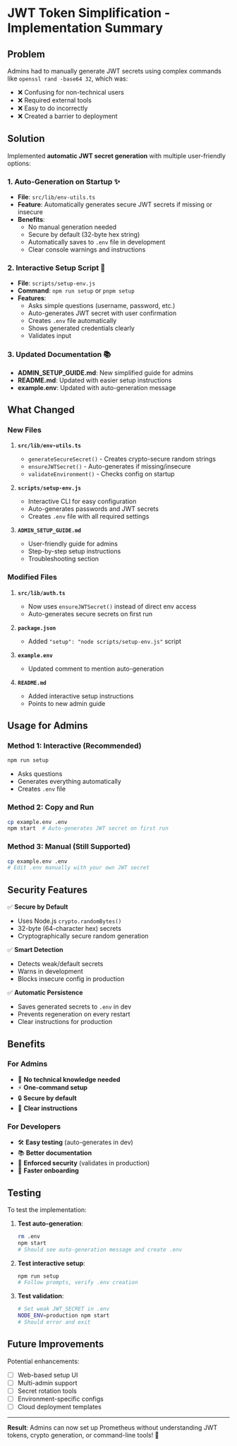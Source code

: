 # JWT Token Simplification - Implementation Summary

## Problem

Admins had to manually generate JWT secrets using complex commands like `openssl rand -base64 32`, which was:

- ❌ Confusing for non-technical users
- ❌ Required external tools
- ❌ Easy to do incorrectly
- ❌ Created a barrier to deployment

## Solution

Implemented **automatic JWT secret generation** with multiple user-friendly options:

### 1. Auto-Generation on Startup ✨

- **File**: `src/lib/env-utils.ts`
- **Feature**: Automatically generates secure JWT secrets if missing or insecure
- **Benefits**:
  - No manual generation needed
  - Secure by default (32-byte hex string)
  - Automatically saves to `.env` file in development
  - Clear console warnings and instructions

### 2. Interactive Setup Script 🎯

- **File**: `scripts/setup-env.js`
- **Command**: `npm run setup` or `pnpm setup`
- **Features**:
  - Asks simple questions (username, password, etc.)
  - Auto-generates JWT secret with user confirmation
  - Creates `.env` file automatically
  - Shows generated credentials clearly
  - Validates input

### 3. Updated Documentation 📚

- **ADMIN_SETUP_GUIDE.md**: New simplified guide for admins
- **README.md**: Updated with easier setup instructions
- **example.env**: Updated with auto-generation message

## What Changed

### New Files

1. **`src/lib/env-utils.ts`**
   - `generateSecureSecret()` - Creates crypto-secure random strings
   - `ensureJWTSecret()` - Auto-generates if missing/insecure
   - `validateEnvironment()` - Checks config on startup

2. **`scripts/setup-env.js`**
   - Interactive CLI for easy configuration
   - Auto-generates passwords and JWT secrets
   - Creates `.env` file with all required settings

3. **`ADMIN_SETUP_GUIDE.md`**
   - User-friendly guide for admins
   - Step-by-step setup instructions
   - Troubleshooting section

### Modified Files

1. **`src/lib/auth.ts`**
   - Now uses `ensureJWTSecret()` instead of direct env access
   - Auto-generates secure secrets on first run

2. **`package.json`**
   - Added `"setup": "node scripts/setup-env.js"` script

3. **`example.env`**
   - Updated comment to mention auto-generation

4. **`README.md`**
   - Added interactive setup instructions
   - Points to new admin guide

## Usage for Admins

### Method 1: Interactive (Recommended)

```bash
npm run setup
```

- Asks questions
- Generates everything automatically
- Creates `.env` file

### Method 2: Copy and Run

```bash
cp example.env .env
npm start  # Auto-generates JWT secret on first run
```

### Method 3: Manual (Still Supported)

```bash
cp example.env .env
# Edit .env manually with your own JWT secret
```

## Security Features

✅ **Secure by Default**

- Uses Node.js `crypto.randomBytes()`
- 32-byte (64-character hex) secrets
- Cryptographically secure random generation

✅ **Smart Detection**

- Detects weak/default secrets
- Warns in development
- Blocks insecure config in production

✅ **Automatic Persistence**

- Saves generated secrets to `.env` in dev
- Prevents regeneration on every restart
- Clear instructions for production

## Benefits

### For Admins

- 🎯 **No technical knowledge needed**
- ⚡ **One-command setup**
- 🔒 **Secure by default**
- 📝 **Clear instructions**

### For Developers

- 🛠️ **Easy testing** (auto-generates in dev)
- 📚 **Better documentation**
- 🔐 **Enforced security** (validates in production)
- 🚀 **Faster onboarding**

## Testing

To test the implementation:

1. **Test auto-generation**:

   ```bash
   rm .env
   npm start
   # Should see auto-generation message and create .env
   ```

2. **Test interactive setup**:

   ```bash
   npm run setup
   # Follow prompts, verify .env creation
   ```

3. **Test validation**:
   ```bash
   # Set weak JWT_SECRET in .env
   NODE_ENV=production npm start
   # Should error and exit
   ```

## Future Improvements

Potential enhancements:

- [ ] Web-based setup UI
- [ ] Multi-admin support
- [ ] Secret rotation tools
- [ ] Environment-specific configs
- [ ] Cloud deployment templates

---

**Result**: Admins can now set up Prometheus without understanding JWT tokens, crypto generation, or command-line tools! 🎉
